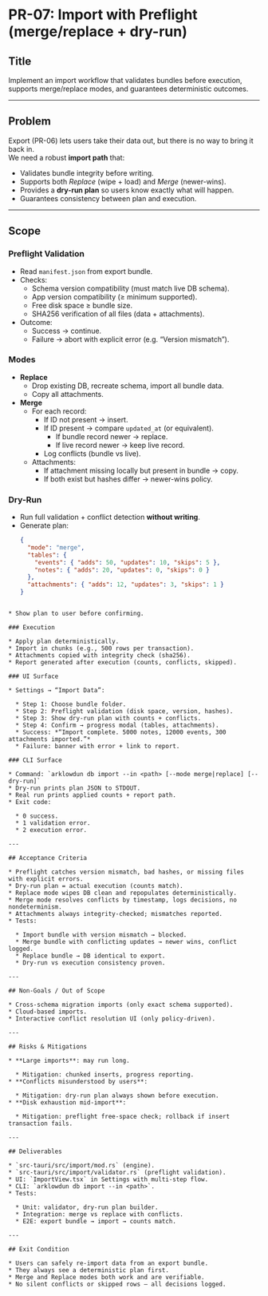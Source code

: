 # PR-07: Import with Preflight (merge/replace + dry-run)

## Title
Implement an import workflow that validates bundles before execution, supports merge/replace modes, and guarantees deterministic outcomes.

---

## Problem
Export (PR-06) lets users take their data out, but there is no way to bring it back in.  
We need a robust **import path** that:
- Validates bundle integrity before writing.  
- Supports both *Replace* (wipe + load) and *Merge* (newer-wins).  
- Provides a **dry-run plan** so users know exactly what will happen.  
- Guarantees consistency between plan and execution.

---

## Scope
### Preflight Validation
- Read `manifest.json` from export bundle.
- Checks:
  - Schema version compatibility (must match live DB schema).
  - App version compatibility (≥ minimum supported).
  - Free disk space ≥ bundle size.
  - SHA256 verification of all files (data + attachments).
- Outcome:
  - Success → continue.
  - Failure → abort with explicit error (e.g. “Version mismatch”).

### Modes
- **Replace**
  - Drop existing DB, recreate schema, import all bundle data.
  - Copy all attachments.
- **Merge**
  - For each record:
    - If ID not present → insert.
    - If ID present → compare `updated_at` (or equivalent).  
      - If bundle record newer → replace.  
      - If live record newer → keep live record.  
    - Log conflicts (bundle vs live).
  - Attachments:
    - If attachment missing locally but present in bundle → copy.
    - If both exist but hashes differ → newer-wins policy.

### Dry-Run
- Run full validation + conflict detection **without writing**.  
- Generate plan:
  ```json
  {
    "mode": "merge",
    "tables": {
      "events": { "adds": 50, "updates": 10, "skips": 5 },
      "notes": { "adds": 20, "updates": 0, "skips": 0 }
    },
    "attachments": { "adds": 12, "updates": 3, "skips": 1 }
  }
````

* Show plan to user before confirming.

### Execution

* Apply plan deterministically.
* Import in chunks (e.g., 500 rows per transaction).
* Attachments copied with integrity check (sha256).
* Report generated after execution (counts, conflicts, skipped).

### UI Surface

* Settings → “Import Data”:

  * Step 1: Choose bundle folder.
  * Step 2: Preflight validation (disk space, version, hashes).
  * Step 3: Show dry-run plan with counts + conflicts.
  * Step 4: Confirm → progress modal (tables, attachments).
  * Success: *“Import complete. 5000 notes, 12000 events, 300 attachments imported.”*
  * Failure: banner with error + link to report.

### CLI Surface

* Command: `arklowdun db import --in <path> [--mode merge|replace] [--dry-run]`
* Dry-run prints plan JSON to STDOUT.
* Real run prints applied counts + report path.
* Exit code:

  * 0 success.
  * 1 validation error.
  * 2 execution error.

---

## Acceptance Criteria

* Preflight catches version mismatch, bad hashes, or missing files with explicit errors.
* Dry-run plan = actual execution (counts match).
* Replace mode wipes DB clean and repopulates deterministically.
* Merge mode resolves conflicts by timestamp, logs decisions, no nondeterminism.
* Attachments always integrity-checked; mismatches reported.
* Tests:

  * Import bundle with version mismatch → blocked.
  * Merge bundle with conflicting updates → newer wins, conflict logged.
  * Replace bundle → DB identical to export.
  * Dry-run vs execution consistency proven.

---

## Non-Goals / Out of Scope

* Cross-schema migration imports (only exact schema supported).
* Cloud-based imports.
* Interactive conflict resolution UI (only policy-driven).

---

## Risks & Mitigations

* **Large imports**: may run long.

  * Mitigation: chunked inserts, progress reporting.
* **Conflicts misunderstood by users**:

  * Mitigation: dry-run plan always shown before execution.
* **Disk exhaustion mid-import**:

  * Mitigation: preflight free-space check; rollback if insert transaction fails.

---

## Deliverables

* `src-tauri/src/import/mod.rs` (engine).
* `src-tauri/src/import/validator.rs` (preflight validation).
* UI: `ImportView.tsx` in Settings with multi-step flow.
* CLI: `arklowdun db import --in <path>`.
* Tests:

  * Unit: validator, dry-run plan builder.
  * Integration: merge vs replace with conflicts.
  * E2E: export bundle → import → counts match.

---

## Exit Condition

* Users can safely re-import data from an export bundle.
* They always see a deterministic plan first.
* Merge and Replace modes both work and are verifiable.
* No silent conflicts or skipped rows — all decisions logged.
